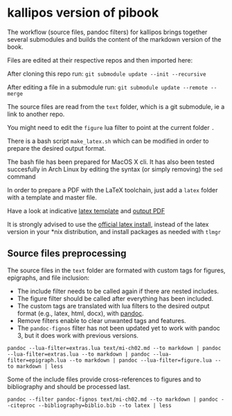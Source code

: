 # kallipos version of pibook

The workflow (source files, pandoc filters) for kallipos
brings together several submodules and builds the content of
the markdown version of the book.

Files are edited at their respective repos and then imported here:

After cloning this repo run: `git submodule update --init --recursive`

After editing a file in a submodule run: `git submodule update --remote --merge`

The source files are read from the `text` folder,
which is a git submodule, ie a link to another repo.

You might need to edit the `figure` lua filter to point at the current folder `.`

There is a bash script `make_latex.sh` which can be modified
in order to prepare the desired output format.

The bash file has been prepared for MacOS X cli.
It has also been tested succesfully in Arch Linux by editing the syntax (or simply removing) the `sed` command

In order to prepare a PDF with the LaTeX toolchain,
just add a `latex` folder with a template and master file.

Have a look at indicative [latex template](https://github.com/mibook/kallipos/issues/2) and [output PDF](https://github.com/mibook/kallipos/issues/1)

It is strongly advised to use the [official latex install](https://www.tug.org/texlive/quickinstall.html), 
instead of the latex version in your *nix distribution, and install packages as needed with `tlmgr`

## Source files preprocessing

The source files in the `text` folder are formated with 
custom tags for figures, epigraphs, and file inclusion: 
* The include filter needs to be called again if there are nested includes.
* The figure filter should be called after everything has been included.
* The custom tags are translated with lua filters to the desired output format (e.g., latex, html, docx), with [pandoc](https://pandoc.org).
* Remove filters enable to clear unwanted tags and features.
* The `pandoc-fignos` filter has not been updated yet to work with pandoc 3, but it does work with previous versions.

```
pandoc --lua-filter=extras.lua text/mi-ch02.md --to markdown | pandoc --lua-filter=extras.lua --to markdown | pandoc --lua-filter=epigraph.lua --to markdown | pandoc --lua-filter=figure.lua --to markdown | less
```

Some of the include files provide cross-references to figures
and to bibliography and should be processed last.

```
pandoc --filter pandoc-fignos text/mi-ch02.md --to markdown | pandoc --citeproc --bibliography=biblio.bib --to latex | less
```

